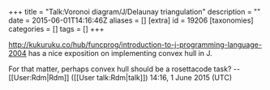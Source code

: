 +++
title = "Talk:Voronoi diagram/J/Delaunay triangulation"
description = ""
date = 2015-06-01T14:16:46Z
aliases = []
[extra]
id = 19206
[taxonomies]
categories = []
tags = []
+++

http://kukuruku.co/hub/funcprog/introduction-to-j-programming-language-2004 has a nice exposition on implementing convex hull in J.

For that matter, perhaps convex hull should be a rosettacode task? --[[User:Rdm|Rdm]] ([[User talk:Rdm|talk]]) 14:16, 1 June 2015 (UTC)
